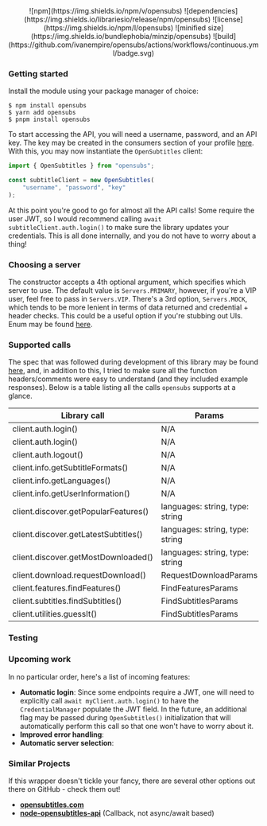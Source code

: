 <div align="center">
![npm](https://img.shields.io/npm/v/opensubs)
![dependencies](https://img.shields.io/librariesio/release/npm/opensubs)
![license](https://img.shields.io/npm/l/opensubs)
![minified size](https://img.shields.io/bundlephobia/minzip/opensubs)
![build](https://github.com/ivanempire/opensubs/actions/workflows/continuous.yml/badge.svg)
</div>

### Getting started
Install the module using your package manager of choice:

```shell
$ npm install opensubs
$ yarn add opensubs
$ pnpm install opensubs
```

To start accessing the API, you will need a username, password, and an API key. The key may be created in the consumers section of your profile [here](https://www.opensubtitles.com/en/consumers). With this, you may now instantiate the `OpenSubtitles` client:

```typescript
import { OpenSubtitles } from "opensubs";

const subtitleClient = new OpenSubtitles(
    "username", "password", "key"
);
```
At this point you're good to go for almost all the API calls! Some require the user JWT, so I would recommend calling `await subtitleClient.auth.login()` to make sure the library updates your credentials. This is all done internally, and you do not have to worry about a thing!

### Choosing a server
The constructor accepts a 4th optional argument, which specifies which server to use. The default value is `Servers.PRIMARY`, however, if you're a VIP user, feel free to pass in `Servers.VIP`. There's a 3rd option, `Servers.MOCK`, which tends to be more lenient in terms of data returned and credential + header checks. This could be a useful option if you're stubbing out UIs. Enum may be found [here](src/constants/Servers.ts).

### Supported calls
The spec that was followed during development of this library may be found [here](https://opensubtitles.stoplight.io/), and, in addition to this, I tried to make sure all the function headers/comments were easy to understand (and they included example responses). Below is a table listing all the calls `opensubs` supports at a glance.

| Library call        | Params                         |
|---------------------|--------------------------------|
| client.auth.login() | N/A                            |
| client.auth.login()  | N/A                            |
| client.auth.logout() | N/A                            |
| client.info.getSubtitleFormats()  | N/A                            |
| client.info.getLanguages()  | N/A                            |
| client.info.getUserInformation()  | N/A                            |
| client.discover.getPopularFeatures() | languages: string, type: string |
| client.discover.getLatestSubtitles() | languages: string, type: string |
| client.discover.getMostDownloaded() | languages: string, type: string |
| client.download.requestDownload() | RequestDownloadParams          |
| client.features.findFeatures() | FindFeaturesParams             |
| client.subtitles.findSubtitles() | FindSubtitlesParams            |
| client.utilities.guessIt() | FindSubtitlesParams            |


### Testing


### Upcoming work
In no particular order, here's a list of incoming features:

- **Automatic login**: Since some endpoints require a JWT, one will need to explicitly call `await myClient.auth.login()` to have the `CredentialManager` populate the JWT field. In the future, an additional flag may be passed during `OpenSubtitles()` initialization that will automatically perform this call so that one won't have to worry about it.
- **Improved error handling**:
- **Automatic server selection**:

### Similar Projects
If this wrapper doesn't tickle your fancy, there are several other options out there on GitHub - check them out!
- **[opensubtitles.com](https://github.com/vankasteelj/opensubtitles.com)**
- **[node-opensubtitles-api](https://github.com/ka2er/node-opensubtitles-api)** (Callback, not async/await based)